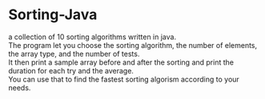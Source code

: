 # Sorting-Java
a collection of 10 sorting algorithms written in java.</br>
The program let you choose the sorting algorithm, the number of elements, the array type, and the number of tests.</br>
It then print a sample array before and after the sorting and print the duration for each try and the average.</br>
You can use that to find the fastest sorting algorism according to your needs.</br>
